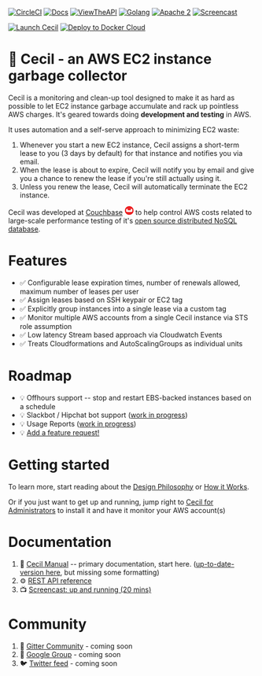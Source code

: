 [![CircleCI](https://circleci.com/gh/tleyden/cecil.svg?style=svg&circle-token=95a33d3c7729a0423eb4acdf306a8ebf398647d3)](https://circleci.com/gh/tleyden/cecil) [![Docs](https://img.shields.io/badge/Docs-latest-brightgreen.svg)](http://cecil-assets.s3-website-us-east-1.amazonaws.com/asciidoc/) [![ViewTheAPI](https://img.shields.io/badge/REST%20API-latest-brightgreen.svg)](http://cecil-assets.s3-website-us-east-1.amazonaws.com/swagger/)  [![Golang](https://img.shields.io/badge/Go-1.8-blue.svg)](https://golang.org/) [![Apache 2](https://img.shields.io/badge/license-Apache%202-blue.svg )](https://www.apache.org/licenses/LICENSE-2.0) [![Screencast](https://img.shields.io/badge/screencast-20mins-yellow.svg )](http://cecil-assets.s3.amazonaws.com/screencast/CecilScreencastHD.mp4) 

[![Launch Cecil](https://s3.amazonaws.com/cloudformation-examples/cloudformation-launch-stack.png)](https://console.aws.amazon.com/cloudformation/home?region=us-east-1#/stacks/new?stackName=CecilRootStack&templateURL=http://cecil-assets.s3.amazonaws.com/cloudformation/cecil-root.template) [![Deploy to Docker Cloud](https://files.cloud.docker.com/images/deploy-to-dockercloud.svg)](https://cloud.docker.com/stack/deploy/?repo=https://github.com/tleyden/cecil) 


# 🤖 Cecil - an AWS EC2 instance garbage collector

Cecil is a monitoring and clean-up tool designed to make it as hard as possible to let EC2 instance garbage accumulate and rack up pointless AWS charges.  It's geared towards doing **development and testing** in AWS.

It uses automation and a self-serve approach to minimizing EC2 waste:

1. Whenever you start a new EC2 instance, Cecil assigns a short-term lease to you (3 days by default) for that instance and notifies you via email.
1. When the lease is about to expire, Cecil will notify you by email and give you a chance to renew the lease if you're still actually using it.
1. Unless you renew the lease, Cecil will automatically terminate the EC2 instance.

Cecil was developed at [Couchbase](http://www.couchbase.com) [![Couchbase](docs/images/couchbase.png)](http://www.couchbase.com) to help control AWS costs related to large-scale performance testing of it's [open source distributed NoSQL database](https://developer.couchbase.com/documentation/server/current/architecture/architecture-intro.html).


# Features

* ✅ Configurable lease expiration times, number of renewals allowed, maximum number of leases per user
* ✅ Assign leases based on SSH keypair or EC2 tag
* ✅ Explicitly group instances into a single lease via a custom tag
* ✅ Monitor multiple AWS accounts from a single Cecil instance via STS role assumption
* ✅ Low latency Stream based approach via Cloudwatch Events
* ✅ Treats Cloudformations and AutoScalingGroups as individual units


# Roadmap

* 💡 Offhours support -- stop and restart EBS-backed instances based on a schedule
* 💡 Slackbot / Hipchat bot support ([work in progress](https://github.com/tleyden/cecil/blob/master/docs/index.asciidoc#slack-integration))
* 💡 Usage Reports ([work in progress](https://github.com/tleyden/cecil/issues/122)) 
* 💡 [Add a feature request!](https://github.com/tleyden/cecil/issues/new)

# Getting started

To learn more, start reading about the [Design Philosophy](http://cecil-assets.s3-website-us-east-1.amazonaws.com/asciidoc/index.html#_cecil_design) or [How it Works](http://cecil-assets.s3-website-us-east-1.amazonaws.com/asciidoc/index.html#_cecil_for_administrators#_how_it_works).

Or if you just want to get up and running, jump right to [Cecil for Administrators](http://cecil-assets.s3-website-us-east-1.amazonaws.com/asciidoc/index.html#_cecil_for_administrators) to install it and have it monitor your AWS account(s)

# Documentation

1. 📓 [Cecil Manual](http://cecil-assets.s3-website-us-east-1.amazonaws.com/asciidoc/) -- primary documentation, start here.  ([up-to-date-version here](docs/index.asciidoc), but missing some formatting)
1. ⚙ [REST API reference](http://cecil-assets.s3-website-us-east-1.amazonaws.com/swagger/)
1. 📺 [Screencast: up and running (20 mins)](http://cecil-assets.s3.amazonaws.com/screencast/CecilScreencastHD.mp4)

# Community

1. 📰 [Gitter Community](https://gitter.im/tleyden/cecil) - coming soon
1. 📮 [Google Group]() - coming soon
1. 🐦 [Twitter feed]() - coming soon


